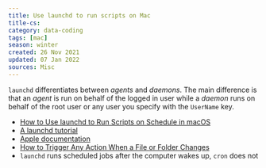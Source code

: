 ```yaml
---
title: Use launchd to run scripts on Mac
title-cs: 
category: data-coding
tags: [mac]
season: winter
created: 26 Nov 2021
updated: 07 Jan 2022
sources: Misc
---
```


`launchd` differentiates between *agents* and *daemons*. The main difference is that an *agent* is run on behalf of the logged in user while a *daemon* runs on behalf of the root user or any user you specify with the `UserName` key.

- [How to Use launchd to Run Scripts on Schedule in macOS](https://www.maketecheasier.com/use-launchd-run-scripts-on-schedule-macos/)
- [A launchd tutorial](https://www.launchd.info/)
- [Apple documentation](https://developer.apple.com/library/archive/documentation/MacOSX/Conceptual/BPSystemStartup/Chapters/CreatingLaunchdJobs.html)
- [How to Trigger Any Action When a File or Folder Changes](https://mayeu.me/post/how-to-trigger-any-action-when-a-file-or-folder-changes-on-macos-on-the-cheap/)
- `launchd` runs scheduled jobs after the computer wakes up, `cron` does not
